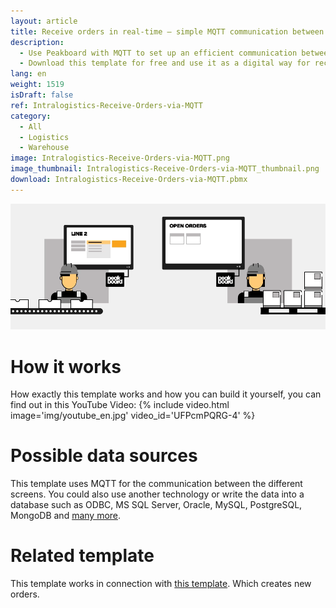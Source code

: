 ```yaml
---
layout: article
title: Receive orders in real-time – simple MQTT communication between production and intralogistics
description: 
  - Use Peakboard with MQTT to set up an efficient communication between production and intralogistics. With this template, orders for production parts are displayed in your intralogistics warehouse in real time, where they can be immediately processed by your employees.
  - Download this template for free and use it as a digital way for receiving orders so you can guarantee seamless production processes and minimize waiting times in the long term.
lang: en
weight: 1519
isDraft: false
ref: Intralogistics-Receive-Orders-via-MQTT
category:
  - All
  - Logistics
  - Warehouse
image: Intralogistics-Receive-Orders-via-MQTT.png
image_thumbnail: Intralogistics-Receive-Orders-via-MQTT_thumbnail.png
download: Intralogistics-Receive-Orders-via-MQTT.pbmx
---
```

![](img/peakboard-mqtt-dashboards.gif)

# How it works

How exactly this template works and how you can build it yourself, you can find out in this YouTube Video:
{% include video.html image='img/youtube_en.jpg' video_id='UFPcmPQRG-4' %}

# Possible data sources

This template uses MQTT for the communication between the different screens. You could also use another technology or write the data into a database such as ODBC, MS SQL Server, Oracle, MySQL, PostgreSQL, MongoDB and [many more](https://peakboard.com/en/interfaces/). 

# Related template

This template works in connection with [this template](https://templates.peakboard.com/Intralogistics-Order-Parts-with-MQTT/en). Which creates new orders.

